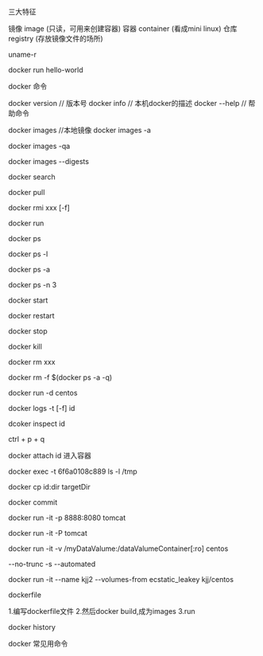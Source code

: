 三大特征 

镜像 image (只读，可用来创建容器)
容器 container (看成mini linux)
仓库 registry (存放镜像文件的场所)


uname-r

docker run hello-world

docker 命令

docker version
// 版本号
docker info
// 本机docker的描述
docker --help
// 帮助命令

docker images
//本地镜像
docker images -a

docker images -qa

docker images --digests

docker search

docker pull

docker rmi xxx [-f]

docker run 

docker ps
 
docker ps -l

docker ps -a

docker ps -n 3

docker start

docker restart

docker stop

docker kill 

docker rm xxx

docker rm -f $(docker ps -a -q)

docker run -d centos

docker logs -t [-f] id

dcoker inspect id

ctrl + p + q

docker attach id 进入容器

docker exec -t 6f6a0108c889 ls -l /tmp

docker cp id:dir targetDir

docker commit 

docker run -it -p 8888:8080 tomcat

docker run -it -P tomcat

docker run -it -v /myDataValume:/dataValumeContainer[:ro] centos

--no-trunc 
-s
--automated

docker run -it --name kjj2 --volumes-from ecstatic_leakey kjj/centos


dockerfile

1.编写dockerfile文件
2.然后docker build,成为images
3.run


docker history


docker 常见用命令

